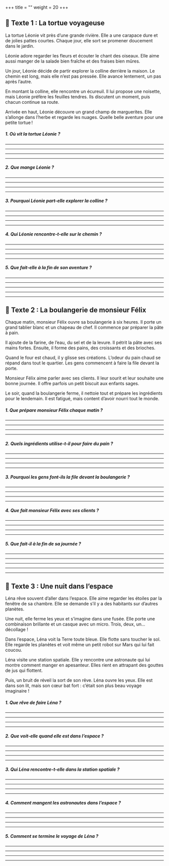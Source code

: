 +++
title = ""
weight = 20
+++

## 🐢 Texte 1 : La tortue voyageuse

La tortue Léonie vit près d’une grande rivière. Elle a une carapace dure et de jolies pattes courtes. Chaque jour, elle sort se promener doucement dans le jardin.

Léonie adore regarder les fleurs et écouter le chant des oiseaux. Elle aime aussi manger de la salade bien fraîche et des fraises bien mûres.

Un jour, Léonie décide de partir explorer la colline derrière la maison. Le chemin est long, mais elle n’est pas pressée. Elle avance lentement, un pas après l’autre.

En montant la colline, elle rencontre un écureuil. Il lui propose une noisette, mais Léonie préfère les feuilles tendres. Ils discutent un moment, puis chacun continue sa route.

Arrivée en haut, Léonie découvre un grand champ de marguerites. Elle s’allonge dans l’herbe et regarde les nuages. Quelle belle aventure pour une petite tortue !


##### 1. Où vit la tortue Léonie ?

---
---
---
---

##### 2. Que mange Léonie ?

---
---
---
---

##### 3. Pourquoi Léonie part-elle explorer la colline ?

---
---
---
---

##### 4. Qui Léonie rencontre-t-elle sur le chemin ?

---
---
---
---

##### 5. Que fait-elle à la fin de son aventure ?

---
---
---
---

---

## 🍞 Texte 2 : La boulangerie de monsieur Félix

Chaque matin, monsieur Félix ouvre sa boulangerie à six heures. Il porte un grand tablier blanc et un chapeau de chef. Il commence par préparer la pâte à pain.

Il ajoute de la farine, de l’eau, du sel et de la levure. Il pétrit la pâte avec ses mains fortes. Ensuite, il forme des pains, des croissants et des brioches.

Quand le four est chaud, il y glisse ses créations. L’odeur du pain chaud se répand dans tout le quartier. Les gens commencent à faire la file devant la porte.

Monsieur Félix aime parler avec ses clients. Il leur sourit et leur souhaite une bonne journée. Il offre parfois un petit biscuit aux enfants sages.

Le soir, quand la boulangerie ferme, il nettoie tout et prépare les ingrédients pour le lendemain. Il est fatigué, mais content d’avoir nourri tout le monde.


##### 1. Que prépare monsieur Félix chaque matin ?

---
---
---
---

##### 2. Quels ingrédients utilise-t-il pour faire du pain ?

---
---
---
---

##### 3. Pourquoi les gens font-ils la file devant la boulangerie ?

---
---
---
---

##### 4. Que fait monsieur Félix avec ses clients ?

---
---
---
---

##### 5. Que fait-il à la fin de sa journée ?

---
---
---
---

---

## 🚀 Texte 3 : Une nuit dans l’espace

Léna rêve souvent d’aller dans l’espace. Elle aime regarder les étoiles par la fenêtre de sa chambre. Elle se demande s’il y a des habitants sur d’autres planètes.

Une nuit, elle ferme les yeux et s’imagine dans une fusée. Elle porte une combinaison brillante et un casque avec un micro. Trois, deux, un… décollage !

Dans l’espace, Léna voit la Terre toute bleue. Elle flotte sans toucher le sol. Elle regarde les planètes et voit même un petit robot sur Mars qui lui fait coucou.

Léna visite une station spatiale. Elle y rencontre une astronaute qui lui montre comment manger en apesanteur. Elles rient en attrapant des gouttes de jus qui flottent.

Puis, un bruit de réveil la sort de son rêve. Léna ouvre les yeux. Elle est dans son lit, mais son cœur bat fort : c’était son plus beau voyage imaginaire !


##### 1. Que rêve de faire Léna ?

---
---
---
---

##### 2. Que voit-elle quand elle est dans l’espace ?

---
---
---
---

##### 3. Qui Léna rencontre-t-elle dans la station spatiale ?

---
---
---
---

##### 4. Comment mangent les astronautes dans l’espace ?

---
---
---
---

##### 5. Comment se termine le voyage de Léna ?

---
---
---
---

